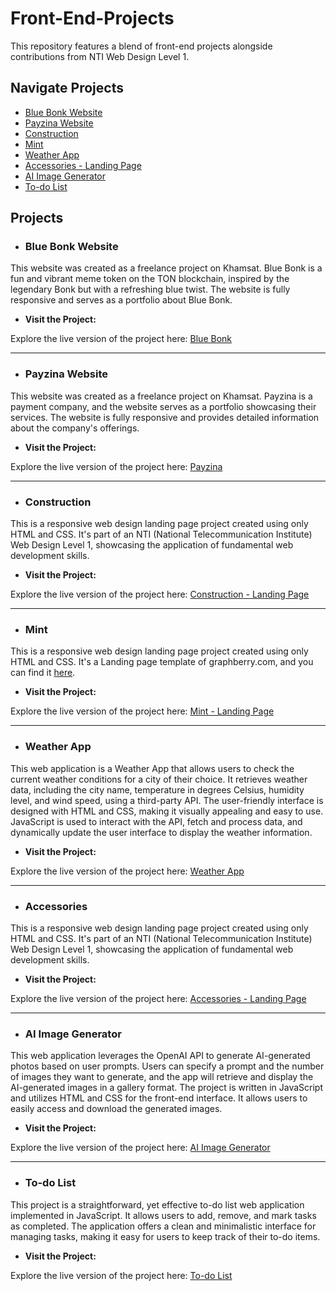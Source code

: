 # Front-End-Projects

This repository features a blend of front-end projects alongside contributions from NTI Web Design Level 1.

## Navigate Projects
- [Blue Bonk Website](#blue-bonk-website)
- [Payzina Website](#payzina-website)
- [Construction](#construction)
- [Mint](#mint)
- [Weather App](#weather-app)
- [Accessories - Landing Page](#accessories)
- [AI Image Generator](#ai-image-generator)
- [To-do List](#to-do-list)

## Projects

- ### Blue Bonk Website

This website was created as a freelance project on Khamsat. Blue Bonk is a fun and vibrant meme token on the TON blockchain, inspired by the legendary Bonk but with a refreshing blue twist. The website is fully responsive and serves as a portfolio about Blue Bonk.

- **Visit the Project:**

Explore the live version of the project here: [Blue Bonk](https://www.bluebonk.com/)

---

- ### Payzina Website

This website was created as a freelance project on Khamsat. Payzina is a payment company, and the website serves as a portfolio showcasing their services. The website is fully responsive and provides detailed information about the company's offerings.

- **Visit the Project:**

Explore the live version of the project here: [Payzina](https://payzina.vercel.app/)

---

- ### Construction

This is a responsive web design landing page project created using only HTML and CSS. It's part of an NTI (National Telecommunication Institute) Web Design Level 1, showcasing the application of fundamental web development skills.

- **Visit the Project:**

Explore the live version of the project here: [Construction - Landing Page](https://mahmouddwidar.github.io/Front-End-Projects/Construction/)

---

- ### Mint

This is a responsive web design landing page project created using only HTML and CSS. It's a Landing page template of graphberry.com, and you can find it [here](https://www.graphberry.com/item/mint-minimal-portfolio-psd-template).

- **Visit the Project:**

Explore the live version of the project here: [Mint - Landing Page](https://mahmouddwidar.github.io/Front-End-Projects/Mint/)

---

- ### Weather App

This web application is a Weather App that allows users to check the current weather conditions for a city of their choice. It retrieves weather data, including the city name, temperature in degrees Celsius, humidity level, and wind speed, using a third-party API. The user-friendly interface is designed with HTML and CSS, making it visually appealing and easy to use. JavaScript is used to interact with the API, fetch and process data, and dynamically update the user interface to display the weather information.

- **Visit the Project:**

Explore the live version of the project here: [Weather App](https://mahmouddwidar.github.io/Front-End-Projects/Weather%20App/)

---

- ### Accessories

This is a responsive web design landing page project created using only HTML and CSS. It's part of an NTI (National Telecommunication Institute) Web Design Level 1, showcasing the application of fundamental web development skills.

- **Visit the Project:**

Explore the live version of the project here: [Accessories - Landing Page](https://mahmouddwidar.github.io/Front-End-Projects/Accessories/)

---

- ### AI Image Generator

This web application leverages the OpenAI API to generate AI-generated photos based on user prompts. Users can specify a prompt and the number of images they want to generate, and the app will retrieve and display the AI-generated images in a gallery format. The project is written in JavaScript and utilizes HTML and CSS for the front-end interface. It allows users to easily access and download the generated images.

- **Visit the Project:**

Explore the live version of the project here: [AI Image Generator](https://mahmouddwidar.github.io/Front-End-Projects/AI%20Image%20Generator/)

---

- ### To-do List

This project is a straightforward, yet effective to-do list web application implemented in JavaScript. It allows users to add, remove, and mark tasks as completed. The application offers a clean and minimalistic interface for managing tasks, making it easy for users to keep track of their to-do items.

- **Visit the Project:**

Explore the live version of the project here: [To-do List](https://mahmouddwidar.github.io/Front-End-Projects/Todo%20App/)
